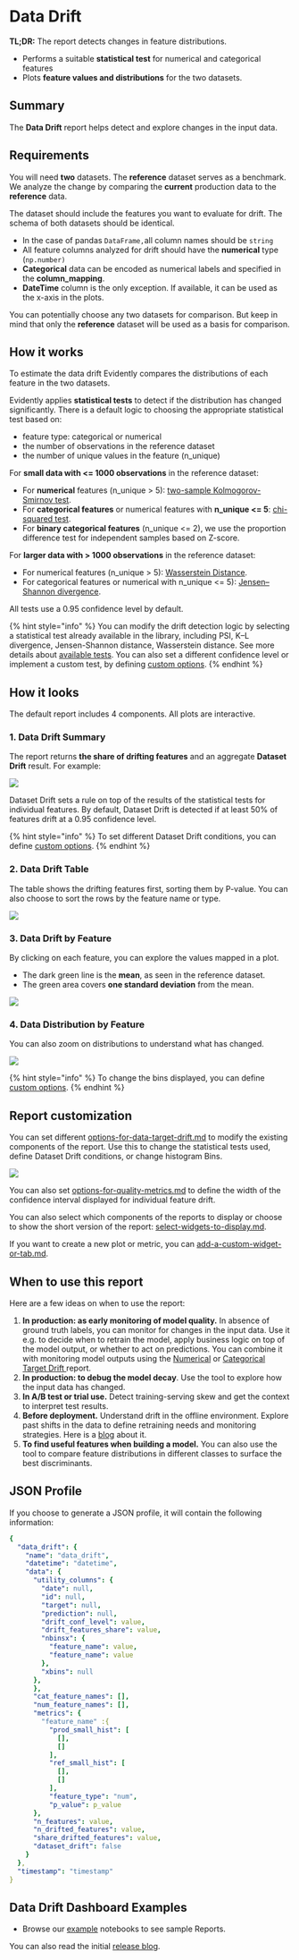 # Data Drift

**TL;DR:** The report detects changes in feature distributions.

* Performs a suitable **statistical test** for numerical and categorical features
* Plots **feature values and distributions** for the two datasets.

## Summary

The **Data Drift** report helps detect and explore changes in the input data.

## Requirements

You will need **two** datasets. The **reference** dataset serves as a benchmark. We analyze the change by comparing the **current** production data to the **reference** data.

The dataset should include the features you want to evaluate for drift. The schema of both datasets should be identical.

* In the case of pandas `DataFrame,`all column names should be `string` 
* All feature columns analyzed for drift should have the **numerical** type (`np.number)`
* **Categorical** data can be encoded as numerical labels and specified in the **column\_mapping**.
* **DateTime** column is the only exception. If available, it can be used as the x-axis in the plots.

You can potentially choose any two datasets for comparison. But keep in mind that only the **reference** dataset will be used as a basis for comparison.

## How it works

To estimate the data drift Evidently compares the distributions of each feature in the two datasets.

Evidently applies **statistical tests** to detect if the distribution has changed significantly. There is a default logic to choosing the appropriate statistical test based on:
* feature type: categorical or numerical
* the number of observations in the reference dataset 
* the number of unique values in the feature (n_unique)

For **small data with <= 1000 observations** in the reference dataset:
* For **numerical** features (n_unique > 5): [two-sample Kolmogorov-Smirnov test](https://en.wikipedia.org/wiki/Kolmogorov%E2%80%93Smirnov\_test).
* For **categorical features** or numerical features with **n_unique <= 5**: [chi-squared test](https://en.wikipedia.org/wiki/Chi-squared\_test).
* For **binary categorical features** (n_unique <= 2), we use the proportion difference test for independent samples based on Z-score.

For **larger data with > 1000 observations** in the reference dataset:
* For numerical features (n_unique > 5): [Wasserstein Distance](https://en.wikipedia.org/wiki/Wasserstein_metric).
* For categorical features or numerical with n_unique <= 5): [Jensen–Shannon divergence](https://en.wikipedia.org/wiki/Jensen–Shannon_divergence).

All tests use a 0.95 confidence level by default.

{% hint style="info" %}
You can modify the drift detection logic by selecting a statistical test already available in the library, including PSI, K–L divergence, Jensen-Shannon distance, Wasserstein distance. See more details about [available tests](../customization/options-for-statistical-tests.md). You can also set a different confidence level or implement a custom test, by defining [custom options](../customization/options-for-data-target-drift.md).
{% endhint %}

## How it looks

The default report includes 4 components. All plots are interactive.

### 1. Data Drift Summary

The report returns **the share of drifting features** and an aggregate **Dataset Drift** result. For example:

![](<../.gitbook/assets/reports_data_drift_summary.png>)

Dataset Drift sets a rule on top of the results of the statistical tests for individual features. By default, Dataset Drift is detected if at least 50% of features drift at a 0.95 confidence level.&#x20;

{% hint style="info" %}
To set different Dataset Drift conditions, you can define [custom options](../../step-by-step-guides/report-customization/options-for-data-target-drift.md).
{% endhint %}

### 2. Data Drift Table

The table shows the drifting features first, sorting them by P-value. You can also choose to sort the rows by the feature name or type.

![](../.gitbook/assets/reports_data_drift_table.png)

### 3. Data Drift by Feature

By clicking on each feature, you can explore the values mapped in a plot.&#x20;

* The dark green line is the **mean**, as seen in the reference dataset.&#x20;
* The green area covers **one standard deviation** from the mean.&#x20;

![](../.gitbook/assets/reports_data_drift_drift_by_feature.png)

### 4. Data Distribution by Feature

You can also zoom on distributions to understand what has changed.

![](../.gitbook/assets/reports_data_drift_distr_by_feature.png)

{% hint style="info" %}
To change the bins displayed, you can define [custom options](../customization/options-for-data-target-drift.md).
{% endhint %}

## Report customization

You can set different [options-for-data-target-drift.md](../customization/options-for-data-target-drift.md "mention") to modify the existing components of the report. Use this to change the statistical tests used, define Dataset Drift conditions, or change histogram Bins.

![](../.gitbook/assets/reports_data_drift_customization.png)

You can also set [options-for-quality-metrics.md](../customization/options-for-quality-metrics.md "mention") to define the width of the confidence interval displayed for individual feature drift.

You can also select which components of the reports to display or choose to show the short version of the report: [select-widgets-to-display.md](../customization/select-widgets-to-display.md "mention").

If you want to create a new plot or metric, you can [add-a-custom-widget-or-tab.md](../customization/add-a-custom-widget-or-tab.md "mention").

## When to use this report

Here are a few ideas on when to use the report:

1. **In production: as early monitoring of model quality.** In absence of ground truth labels, you can monitor for changes in the input data. Use it e.g. to decide when to retrain the model, apply business logic on top of the model output, or whether to act on predictions. You can combine it with monitoring model outputs using the [Numerical](num-target-drift.md) or [Categorical Target Drift ](categorical-target-drift.md)report.&#x20;
2. **In production: to debug the model decay**. Use the tool to explore how the input data has changed.
3. **In A/B test or trial use.** Detect training-serving skew and get the context to interpret test results.
4. **Before deployment.** Understand drift in the offline environment. Explore past shifts in the data to define retraining needs and monitoring strategies. Here is a [blog](https://evidentlyai.com/blog/tutorial-3-historical-data-drift) about it.
5. **To find useful features when building a model.** You can also use the tool to compare feature distributions in different classes to surface the best discriminants.

## JSON Profile

If you choose to generate a JSON profile, it will contain the following information:&#x20;

```yaml
{
  "data_drift": {
    "name": "data_drift",
    "datetime": "datetime",
    "data": {
      "utility_columns": {
        "date": null,
        "id": null,
        "target": null,
        "prediction": null,
        "drift_conf_level": value,
        "drift_features_share": value,
        "nbinsx": {
          "feature_name": value,
          "feature_name": value
        },
        "xbins": null
      },
      },
      "cat_feature_names": [],
      "num_feature_names": [],
      "metrics": {
        "feature_name" :{
          "prod_small_hist": [
            [],
            []
          ],
          "ref_small_hist": [
            [],
            []
          ],
          "feature_type": "num",
          "p_value": p_value
      },
      "n_features": value,
      "n_drifted_features": value,
      "share_drifted_features": value,
      "dataset_drift": false
    }
  },
  "timestamp": "timestamp"
}
```

## Data Drift Dashboard Examples

* Browse our [example](../get-started/examples.md) notebooks to see sample Reports.

You can also read the initial [release blog](https://evidentlyai.com/blog/evidently-001-open-source-tool-to-analyze-data-drift).

